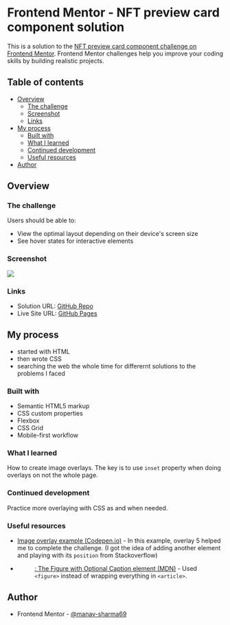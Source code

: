 # Frontend Mentor - NFT preview card component solution

This is a solution to the [NFT preview card component challenge on Frontend Mentor](https://www.frontendmentor.io/challenges/nft-preview-card-component-SbdUL_w0U). Frontend Mentor challenges help you improve your coding skills by building realistic projects. 

## Table of contents

- [Overview](#overview)
  - [The challenge](#the-challenge)
  - [Screenshot](#screenshot)
  - [Links](#links)
- [My process](#my-process)
  - [Built with](#built-with)
  - [What I learned](#what-i-learned)
  - [Continued development](#continued-development)
  - [Useful resources](#useful-resources)
- [Author](#author)

## Overview

### The challenge

Users should be able to:

- View the optimal layout depending on their device's screen size
- See hover states for interactive elements

### Screenshot

![](./assets/images/screenshot.jpg)

### Links

- Solution URL: [GitHub Repo](https://github.com/manav-sharma69/frontend-mentor-projects/tree/main/nft-preview-card-component-main)
- Live Site URL: [GitHub Pages](https://manav-sharma69.github.io/frontend-mentor-projects/nft-preview-card-component-main/index.html)

## My process

- started with HTML
- then wrote CSS
- searching the web the whole time for differernt solutions to the problems I faced

### Built with

- Semantic HTML5 markup
- CSS custom properties
- Flexbox
- CSS Grid
- Mobile-first workflow

### What I learned

How to create image overlays. The key is to use `inset` property when doing overlays on not the whole page.

### Continued development

Practice more overlaying with CSS as and when needed.

### Useful resources

- [Image overlay example (Codepen.io)](https://codepen.io/ibaslogic/pen/yLEPeXm) - In this example, overlay 5 helped me to complete the challenge. (I got the idea of adding another element and playing with its `position` from Stackoverflow)
- [<figure>: The Figure with Optional Caption element (MDN)](https://developer.mozilla.org/en-US/docs/Web/HTML/Element/figure) - Used `<figure>` instead of wrapping everything in `<article>`. 

## Author

- Frontend Mentor - [@manav-sharma69](https://www.frontendmentor.io/profile/manav-sharma69)